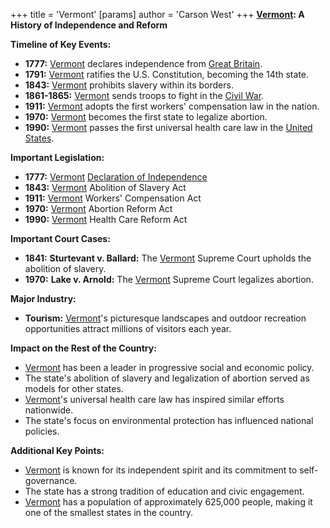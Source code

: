 +++
 title = 'Vermont'
[params]
	author = 'Carson West'
+++
**[Vermont](./../vermont/): A History of Independence and Reform**

**Timeline of Key Events:**

* **1777:** [Vermont](./../vermont/) declares independence from [Great Britain](./../great-britain/).
* **1791:** [Vermont](./../vermont/) ratifies the U.S. Constitution, becoming the 14th state.
* **1843:** [Vermont](./../vermont/) prohibits slavery within its borders.
* **1861-1865:** [Vermont](./../vermont/) sends troops to fight in the [Civil War](./../civil-war/).
* **1911:** [Vermont](./../vermont/) adopts the first workers' compensation law in the nation.
* **1970:** [Vermont](./../vermont/) becomes the first state to legalize abortion.
* **1990:** [Vermont](./../vermont/) passes the first universal health care law in the [United States](./../united-states/).

**Important Legislation:**

* **1777:** [Vermont](./../vermont/) [Declaration of Independence](./../declaration-of-independence/)
* **1843:** [Vermont](./../vermont/) Abolition of Slavery Act
* **1911:** [Vermont](./../vermont/) Workers' Compensation Act
* **1970:** [Vermont](./../vermont/) Abortion Reform Act
* **1990:** [Vermont](./../vermont/) Health Care Reform Act

**Important Court Cases:**

* **1841:** **Sturtevant v. Ballard:** The [Vermont](./../vermont/) Supreme Court upholds the abolition of slavery.
* **1970:** **Lake v. Arnold:** The [Vermont](./../vermont/) Supreme Court legalizes abortion.

**Major Industry:**

* **Tourism:** [Vermont](./../vermont/)'s picturesque landscapes and outdoor recreation opportunities attract millions of visitors each year.

**Impact on the Rest of the Country:**

* [Vermont](./../vermont/) has been a leader in progressive social and economic policy.
* The state's abolition of slavery and legalization of abortion served as models for other states.
* [Vermont](./../vermont/)'s universal health care law has inspired similar efforts nationwide.
* The state's focus on environmental protection has influenced national policies.

**Additional Key Points:**

* [Vermont](./../vermont/) is known for its independent spirit and its commitment to self-governance.
* The state has a strong tradition of education and civic engagement.
* [Vermont](./../vermont/) has a population of approximately 625,000 people, making it one of the smallest states in the country.